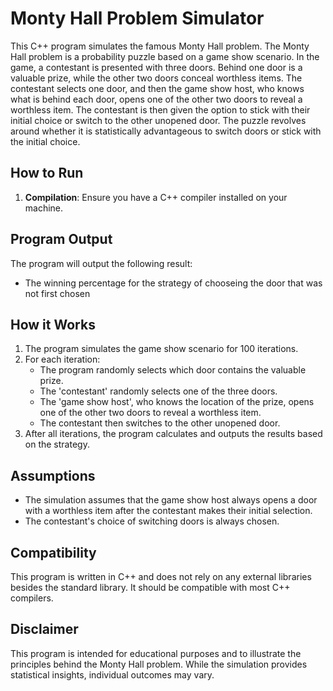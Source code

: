 # Monty Hall Problem Simulator

This C++ program simulates the famous Monty Hall problem. The Monty Hall problem is a probability puzzle based on a game show scenario. In the game, a contestant is presented with three doors. Behind one door is a valuable prize, while the other two doors conceal worthless items. The contestant selects one door, and then the game show host, who knows what is behind each door, opens one of the other two doors to reveal a worthless item. The contestant is then given the option to stick with their initial choice or switch to the other unopened door. The puzzle revolves around whether it is statistically advantageous to switch doors or stick with the initial choice.

## How to Run

1. **Compilation**: Ensure you have a C++ compiler installed on your machine.
   
## Program Output

The program will output the following result:

- The winning percentage for the strategy of chooseing the door that was not first chosen

## How it Works

1. The program simulates the game show scenario for 100 iterations.
2. For each iteration:
   - The program randomly selects which door contains the valuable prize.
   - The 'contestant' randomly selects one of the three doors.
   - The 'game show host', who knows the location of the prize, opens one of the other two doors to reveal a worthless item.
   - The contestant then switches to the other unopened door.
3. After all iterations, the program calculates and outputs the results based on the strategy.

## Assumptions

- The simulation assumes that the game show host always opens a door with a worthless item after the contestant makes their initial selection.
- The contestant's choice of switching doors is always chosen.

## Compatibility

This program is written in C++ and does not rely on any external libraries besides the standard library. It should be compatible with most C++ compilers.

## Disclaimer

This program is intended for educational purposes and to illustrate the principles behind the Monty Hall problem. While the simulation provides statistical insights, individual outcomes may vary.

